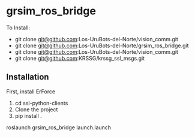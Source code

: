# grsim_ros_bridge

To Install:
- git clone git@github.com:Los-UruBots-del-Norte/vision_comm.git
- git clone git@github.com:Los-UruBots-del-Norte/grsim_ros_bridge.git
- git clone git@github.com:Los-UruBots-del-Norte/vision_comm.git
- git clone git@github.com:KRSSG/krssg_ssl_msgs.git

## Installation

First, install ErForce
1. cd ssl-python-clients
2. Clone the project
3. pip install .

roslaunch grsim_ros_bridge launch.launch
